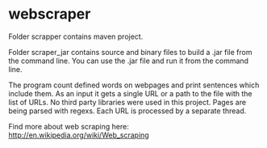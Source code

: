 webscraper
==========

Folder scrapper contains maven project.

Folder scraper_jar contains source and binary files to build a .jar file from the command line. You can use the .jar file and run it from the command line.

The program count defined words on webpages and print sentences which include them. 
As an input it gets a single URL or a path to the file with the list of URLs.
No third party libraries were used in this project. Pages are being parsed with regexs.
Each URL is processed by a separate thread.

Find more about web scraping here: http://en.wikipedia.org/wiki/Web_scraping
